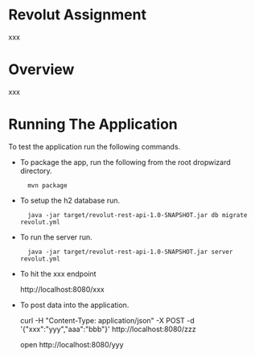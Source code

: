 # Revolut Assignment

xxx

# Overview

xxx

# Running The Application

To test the application run the following commands.

* To package the app, run the following from the root dropwizard directory.

        mvn package

* To setup the h2 database run.

        java -jar target/revolut-rest-api-1.0-SNAPSHOT.jar db migrate revolut.yml

* To run the server run.

        java -jar target/revolut-rest-api-1.0-SNAPSHOT.jar server revolut.yml

* To hit the xxx endpoint 

	http://localhost:8080/xxx

* To post data into the application.

	curl -H "Content-Type: application/json" -X POST -d '{"xxx":"yyy","aaa":"bbb"}' http://localhost:8080/zzz
	
	open http://localhost:8080/yyy
